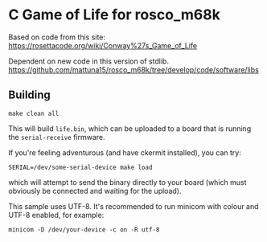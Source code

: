 # C Game of Life for rosco_m68k

Based on code from this site: https://rosettacode.org/wiki/Conway%27s_Game_of_Life

Dependent on new code in this version of stdlib. https://github.com/mattuna15/rosco_m68k/tree/develop/code/software/libs

## Building

```
make clean all
```

This will build `life.bin`, which can be uploaded to a board that
is running the `serial-receive` firmware.

If you're feeling adventurous (and have ckermit installed), you
can try:

```
SERIAL=/dev/some-serial-device make load
```

which will attempt to send the binary directly to your board (which
must obviously be connected and waiting for the upload).

This sample uses UTF-8. It's recommended to run minicom with colour
and UTF-8 enabled, for example:

```
minicom -D /dev/your-device -c on -R utf-8
```

